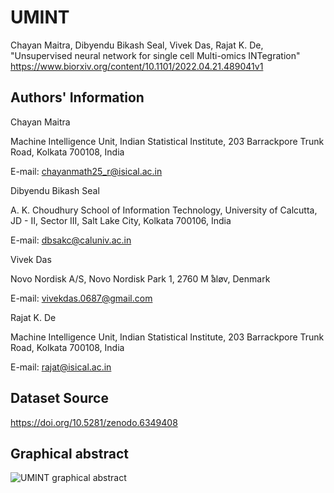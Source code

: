 # UMINT
Chayan Maitra, Dibyendu Bikash Seal, Vivek Das, Rajat K. De, "Unsupervised neural network for single cell Multi-omics INTegration"
https://www.biorxiv.org/content/10.1101/2022.04.21.489041v1

Authors' Information
--------------------
Chayan Maitra

Machine Intelligence Unit, Indian Statistical Institute,
203 Barrackpore Trunk Road, Kolkata 700108, India

E-mail: chayanmath25_r@isical.ac.in

Dibyendu Bikash Seal

A. K. Choudhury School of Information Technology, University of Calcutta,
JD - II, Sector III, Salt Lake City, Kolkata 700106, India

E-mail: dbsakc@caluniv.ac.in

Vivek Das

Novo Nordisk A/S,
Novo Nordisk Park 1, 2760 M ̊aløv, Denmark

E-mail: vivekdas.0687@gmail.com

Rajat K. De

Machine Intelligence Unit, Indian Statistical Institute,
203 Barrackpore Trunk Road, Kolkata 700108, India

E-mail: rajat@isical.ac.in


Dataset Source
--------------
https://doi.org/10.5281/zenodo.6349408


Graphical abstract
------------------
![UMINT graphical abstract](https://user-images.githubusercontent.com/113589317/224802852-f9c66508-024e-4b77-bff1-bbbfccb743a0.jpg)

